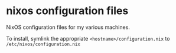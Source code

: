 # nixos configuration files
NixOS configuration files for my various machines.

To install, symlink the appropriate `<hostname>/configuration.nix` to
`/etc/nixos/configuration.nix`
